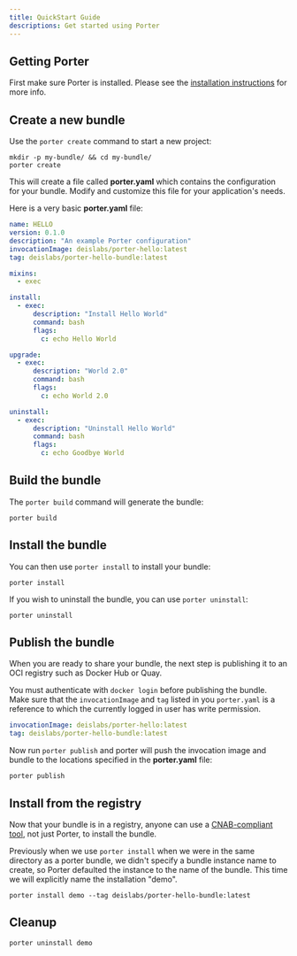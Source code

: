 ```yaml
---
title: QuickStart Guide
descriptions: Get started using Porter
---
```


## Getting Porter

First make sure Porter is installed.
Please see the [installation instructions](/install/) for more info.

## Create a new bundle
Use the `porter create` command to start a new project:

```
mkdir -p my-bundle/ && cd my-bundle/
porter create
```

This will create a file called **porter.yaml** which contains the configuration
for your bundle. Modify and customize this file for your application's needs.

Here is a very basic **porter.yaml** file:

```yaml
name: HELLO
version: 0.1.0
description: "An example Porter configuration"
invocationImage: deislabs/porter-hello:latest
tag: deislabs/porter-hello-bundle:latest

mixins:
  - exec

install:
  - exec:
      description: "Install Hello World"
      command: bash
      flags:
        c: echo Hello World

upgrade:
  - exec:
      description: "World 2.0"
      command: bash
      flags:
        c: echo World 2.0

uninstall:
  - exec:
      description: "Uninstall Hello World"
      command: bash
      flags:
        c: echo Goodbye World
```

## Build the bundle

The `porter build` command will generate the bundle:

```
porter build
```

## Install the bundle

You can then use `porter install` to install your bundle:

```
porter install
```

If you wish to uninstall the bundle, you can use `porter uninstall`:

```
porter uninstall
```

## Publish the bundle

When you are ready to share your bundle, the next step is publishing it to an
OCI registry such as Docker Hub or Quay.

You must authenticate with `docker login` before publishing the bundle. Make
sure that the `invocationImage` and `tag` listed in you `porter.yaml` is a
reference to which the currently logged in user has write permission.

```yaml
invocationImage: deislabs/porter-hello:latest
tag: deislabs/porter-hello-bundle:latest
```

Now run `porter publish` and porter will push the invocation image and bundle to
the locations specified in the **porter.yaml** file:

```
porter publish
```

## Install from the registry

Now that your bundle is in a registry, anyone can use a [CNAB-compliant
tool][tools], not just Porter, to install the bundle. 

Previously when we use
`porter install` when we were in the same directory as a porter bundle, we
didn't specify a bundle instance name to create, so Porter defaulted the
instance to the name of the bundle. This time we will explicitly name the
installation "demo".

```
porter install demo --tag deislabs/porter-hello-bundle:latest
```

[tools]: https://cnab.io/community-projects/#tools

## Cleanup

```
porter uninstall demo
```